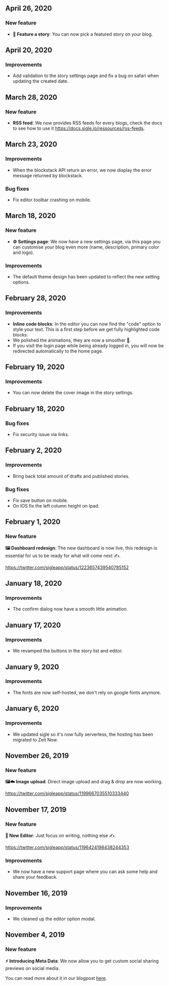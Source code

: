 ## April 26, 2020

### New feature

- **📌 Feature a story**: You can now pick a featured story on your blog.

## April 20, 2020

### Improvements

- Add validation to the story settings page and fix a bug on safari when updating the created date.

## March 28, 2020

### New feature

- **RSS feed**: We now provides RSS feeds for every blogs, check the docs to see how to use it https://docs.sigle.io/ressources/rss-feeds.

## March 23, 2020

### Improvements

- When the blockstack API return an error, we now display the error message returned by blockstack.

### Bug fixes

- Fix editor toolbar crashing on mobile.

## March 18, 2020

### New feature

- **⚙️ Settings page**: We now have a new settings page, via this page you can customise your blog even more (name, description, primary color and logo).

### Improvements

- The default theme design has been updated to reflect the new setting options.

## February 28, 2020

### Improvements

- **Inline code blocks**: In the editor you can now find the "code" option to style your text. This is a first step before we get fully highlighted code blocks.
- We polished the animations, they are now a smoother 🎨.
- If you visit the login page while being already logged in, you will now be redirected automatically to the home page.

## February 19, 2020

### Improvements

- You can now delete the cover image in the story settings.

## February 18, 2020

### Bug fixes

- Fix security issue via links.

## February 2, 2020

### Improvements

- Bring back total amount of drafts and published stories.

### Bug fixes

- Fix save button on mobile.
- On IOS fix the left column height on Ipad.

## February 1, 2020

### New feature

**🖼️ Dashboard redesign**: The new dashboard is now live, this redesign is essential for us to be ready for what will come next ✍️.

https://twitter.com/sigleapp/status/1223657439540785152

## January 18, 2020

### Improvements

- The confirm dialog now have a smooth little animation.

## January 17, 2020

### Improvements

- We revamped the buttons in the story list and editor.

## January 9, 2020

### Improvements

- The fonts are now self-hosted, we don't rely on google fonts anymore.

## January 6, 2020

### Improvements

- We updated sigle so it's now fully serverless, the hosting has been migrated to Zeit Now.

## November 26, 2019

### New feature

**🖼️☁️ Image upload**: Direct image upload and drag & drop are now working.

https://twitter.com/sigleapp/status/1199667035510333440

## November 17, 2019

### New feature

**🎨 New Editor**: Just focus on writing, nothing else ✍️.

https://twitter.com/sigleapp/status/1196424198438244353

### Improvements

- We now have a new support page where you can ask some help and share your feedback.

## November 16, 2019

### Improvements

- We cleaned up the editor option modal.

## November 4, 2019

### New feature

**⚡ Introducing Meta Data**: We now allow you to get custom social sharing previews on social media.

You can read more about it in our blogpost [here](https://app.sigle.io/sigleapp.id.blockstack/Qk5y5A0yvSXOwIbB6SlMc).
